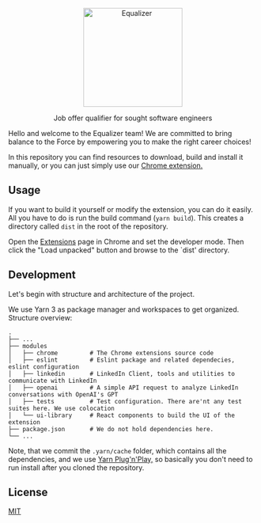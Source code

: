 <p align="center">
  <a href="https://equalizer.dev/">
    <picture>
      <source media="(prefers-color-scheme: dark)" srcset="https://user-images.githubusercontent.com/10433384/254391392-8fb55c77-8212-4f7b-8fc8-2debe9a83a48.png">
      <img src="https://user-images.githubusercontent.com/10433384/254391724-cddee5fb-cca8-4c50-9501-3dbfe435f49e.png" alt="Equalizer" width="200" />
    </picture>
  </a>
</p>

<p align="center">Job offer qualifier for sought software engineers</p>

Hello and welcome to the Equalizer team! We are committed to bring balance to the Force by empowering you to make
the right career choices!

In this repository you can find resources to download, build and install it manually, or you can just simply
use our [Chrome extension.][chrome-extension]

## Usage

If you want to build it yourself or modify the extension, you can do it easily. All you have to do is run the build command (`yarn build`). This creates a directory called `dist` in the root of the repository.

Open the [Extensions][chrome-page] page in Chrome and set the developer mode. Then click the "Load unpacked" button and browse to the `dist' directory.

## Development

Let's begin with structure and architecture of the project. 

We use Yarn 3 as package manager and workspaces to get organized. Structure overview:

```
.
├── ...
├── modules         
│   ├── chrome         # The Chrome extensions source code
│   ├── eslint         # Eslint package and related dependecies, eslint configuration
│   ├── linkedin       # LinkedIn Client, tools and utilities to communicate with LinkedIn
│   ├── openai         # A simple API request to analyze LinkedIn conversations with OpenAI's GPT
│   ├── tests          # Test configuration. There are'nt any test suites here. We use colocation
│   └── ui-library     # React components to build the UI of the extension 
├── package.json       # We do not hold dependencies here.
└── ...
```

Note, that we commit the `.yarn/cache` folder, which contains all the dependencies, and we use 
[Yarn Plug'n'Play,][yarn-pnp] so basically you don't need to run install after you cloned the
repository. 

## License

[MIT](https://github.com/eqrdev/extension/blob/master/LICENSE)

[chrome-extension]: https://equalizer.dev/
[chrome-page]: chrome://extensions/
[yarn-pnp]: https://yarnpkg.com/features/pnp

